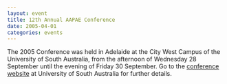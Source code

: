 ```yaml
---
layout: event
title: 12th Annual AAPAE Conference
date: 2005-04-01
categories: events
---
```


The 2005 Conference was held in Adelaide at the City West Campus of the University of South Australia, from the afternoon of Wednesday 28 September until the evening of Friday 30 September. Go to the [conference website](http://business.unisa.edu.au/research/grewc/aapae/) at University of South Australia for further details.

